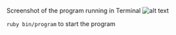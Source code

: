 Screenshot of the program running in Terminal 
![alt text](https://i.imgur.com/pTFS7iY.png)

`ruby bin/program` to start the program 
